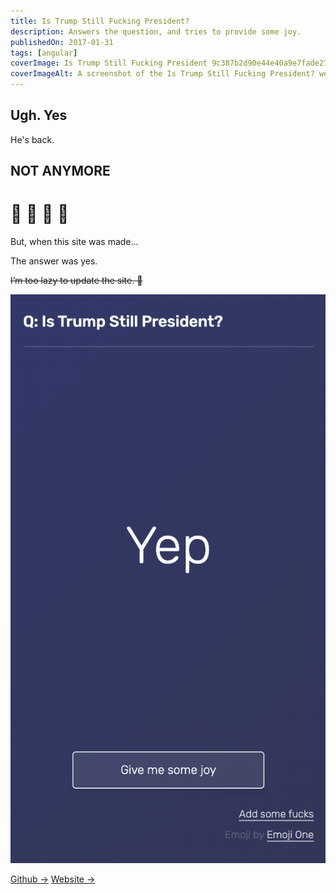 ```yaml
---
title: Is Trump Still Fucking President?
description: Answers the question, and tries to provide some joy.
publishedOn: 2017-01-31
tags: [angular]
coverImage: Is Trump Still Fucking President 9c387b2d90e44e40a9e7fade27b836b6/Screen_Shot_2022-02-20_at_21.48.02.png
coverImageAlt: A screenshot of the Is Trump Still Fucking President? website, showing a large "NO" with confetti and a party hat.
---
```


## Ugh. Yes

He's back.

## NOT ANYMORE

# 🎉 🥳 🎉 🥳

But, when this site was made...

The answer was yes.

~~I’m too lazy to update the site. 😬~~

![Screen Shot 2022-02-20 at 21.48.02.png](Is%20Trump%20Still%20Fucking%20President%209c387b2d90e44e40a9e7fade27b836b6/Screen_Shot_2022-02-20_at_21.48.02.png)

[Github →](https://github.com/thalida/istrumpstillfuckingpresident)   [Website →](https://thalida.github.io/istrumpstillfuckingpresident/)
